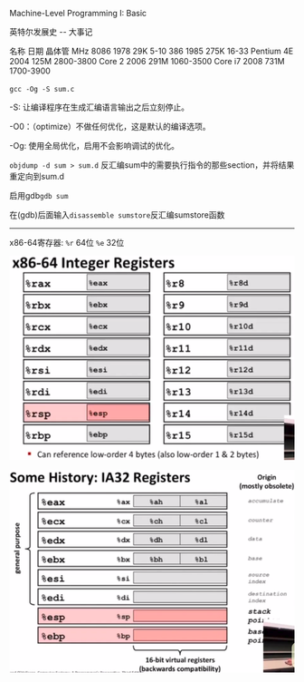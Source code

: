 Machine-Level Programming I: Basic

英特尔发展史 -- 大事记

名称        日期        晶体管      MHz
8086        1978        29K         5-10
386         1985        275K        16-33
Pentium 4E  2004        125M        2800-3800
Core 2      2006        291M        1060-3500
Core i7     2008        731M        1700-3900

`gcc -Og -S sum.c`

-S: 让编译程序在生成汇编语言输出之后立刻停止。

-O0：（optimize）不做任何优化，这是默认的编译选项。

-Og: 使用全局优化，启用不会影响调试的优化。

`objdump -d sum > sum.d` 反汇编sum中的需要执行指令的那些section，并将结果重定向到sum.d

启用gdb`gdb sum`

在(gdb)后面输入`disassemble sumstore`反汇编sumstore函数

---

x86-64寄存器:
`%r` 64位 `%e` 32位

![avatar](3-1.png)

![avatar](3-2.png)
